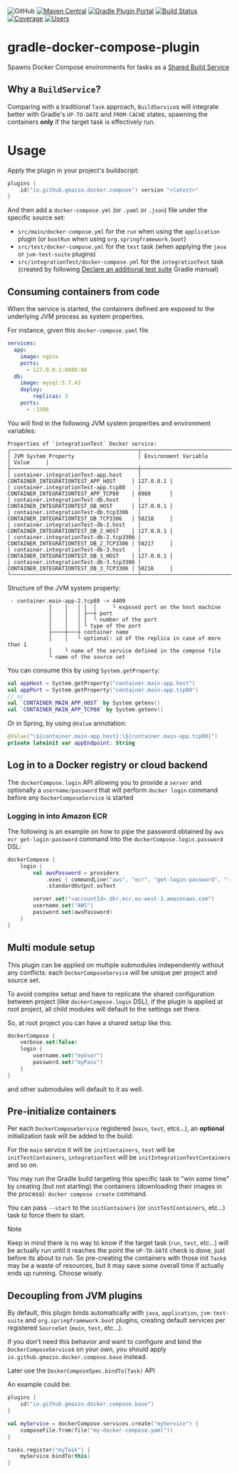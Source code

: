![GitHub](https://img.shields.io/github/license/gmazzo/gradle-docker-compose-plugin)
[![Maven Central](https://img.shields.io/maven-central/v/io.github.gmazzo.docker.compose/io.github.gmazzo.docker.compose.gradle.plugin)](https://central.sonatype.com/artifact/io.github.gmazzo.docker.compose/io.github.gmazzo.docker.compose.gradle.plugin)
[![Gradle Plugin Portal](https://img.shields.io/gradle-plugin-portal/v/io.github.gmazzo.docker.compose)](https://plugins.gradle.org/plugin/io.github.gmazzo.docker.compose)
[![Build Status](https://github.com/gmazzo/gradle-docker-compose-plugin/actions/workflows/ci-cd.yaml/badge.svg)](https://github.com/gmazzo/gradle-docker-compose-plugin/actions/workflows/ci-cd.yaml)
[![Coverage](https://codecov.io/gh/gmazzo/gradle-docker-compose-plugin/branch/main/graph/badge.svg?token=ExYkP1Q9oE)](https://codecov.io/gh/gmazzo/gradle-docker-compose-plugin)
[![Users](https://img.shields.io/badge/users_by-Sourcegraph-purple)](https://sourcegraph.com/search?q=content:io.github.gmazzo.docker.compose+-repo:github.com/gmazzo/gradle-docker-compose-plugin)

# gradle-docker-compose-plugin

Spawns Docker Compose environments for tasks as
a [Shared Build Service](https://docs.gradle.org/current/userguide/build_services.html)

## Why a `BuildService`?

Comparing with a traditional `Task` approach, `BuildService`s will integrate better with Gradle's `UP-TO-DATE` and
`FROM-CACHE` states, spawning the containers **only** if the target task is effectively run.

# Usage

Apply the plugin in your project's buildscript:

```kotlin
plugins {
    id("io.github.gmazzo.docker.compose") version "<latest>"
}
```

And then add a `docker-compose.yml` (or `.yaml` or `.json`) file under the specific source set:

- `src/main/docker-compose.yml` for the `run` when using the `application` plugin (or `bootRun` when using
  `org.springframework.boot`)
- `src/test/docker-compose.yml` for the `test` task (when applying the `java` or `jvm-test-suite` plugins)
- `src/integrationTest/docker-compose.yml` for the `integrationTest` task (created by
  following [Declare an additional test suite](https://docs.gradle.org/current/userguide/jvm_test_suite_plugin.html#sec:declare_an_additional_test_suite)
  Gradle manual)

## Consuming containers from code

When the service is started, the containers defined are exposed to the underlying JVM process as system properties.

For instance, given this `docker-compose.yaml` file

```yaml
services:
  app:
    image: nginx
    ports:
      - 127.0.0.1:8080:80
  db:
    image: mysql:5.7.43
    deploy:
        replicas: 3
    ports:
      - :3306
```

You will find in the following JVM system properties and environment variables:

```
Properties of `integrationTest` Docker service:
┌────────────────────────────────────────┬────────────────────────────────────────┬───────────┐
│ JVM System Property                    │ Environment Variable                   │ Value     │
├────────────────────────────────────────┼────────────────────────────────────────┼───────────┤
│ container.integrationTest-app.host     │ CONTAINER_INTEGRATIONTEST_APP_HOST     │ 127.0.0.1 │
│ container.integrationTest-app.tcp80    │ CONTAINER_INTEGRATIONTEST_APP_TCP80    │ 8080      │
│ container.integrationTest-db.host      │ CONTAINER_INTEGRATIONTEST_DB_HOST      │ 127.0.0.1 │
│ container.integrationTest-db.tcp3306   │ CONTAINER_INTEGRATIONTEST_DB_TCP3306   │ 58218     │
│ container.integrationTest-db-2.host    │ CONTAINER_INTEGRATIONTEST_DB_2_HOST    │ 127.0.0.1 │
│ container.integrationTest-db-2.tcp3306 │ CONTAINER_INTEGRATIONTEST_DB_2_TCP3306 │ 58217     │
│ container.integrationTest-db-3.host    │ CONTAINER_INTEGRATIONTEST_DB_3_HOST    │ 127.0.0.1 │
│ container.integrationTest-db-3.tcp3306 │ CONTAINER_INTEGRATIONTEST_DB_3_TCP3306 │ 58216     │
└────────────────────────────────────────┴────────────────────────────────────────┴───────────┘
```

Structure of the JVM system property:

```
 - container.main-app-2.tcp80 -> 4409
             │    │   │ │  │     └ exposed port on the host machine
             │    │   │ ├──┼ port
             │    │   │ │  └ number of the port
             │    │   │ └ type of the port
             ├────┼───┼ container name
             │    │   └ optional: id of the replica in case of more than 1
             │    └ name of the service defined in the compose file
             └ name of the source set
```

You can consume this by using `System.getProperty`:

```kotlin
val appHost = System.getProperty("container.main-app.host")
val appPort = System.getProperty("container.main-app.tcp80")
// or
val `CONTAINER_MAIN_APP_HOST` by System.getenv()
val `CONTAINER_MAIN_APP_TCP80` by System.getenv()
```

Or in Spring, by using `@Value` annotation:

```kotlin
@Value("\${container.main-app.host}:\${container.main-app.tcp80}")
private lateinit var appEndpoint: String
```

## Log in to a Docker registry or cloud backend

The `dockerCompose.login` API allowing you to provide a `server` and optionally a `username/password` that will perform
`docker login` command before any `DockerComposeService` is started

### Logging in into Amazon ECR

The following is an example on how to pipe the password obtained by `aws ecr get-login-password` command into the
`dockerCompose.login.password` DSL:

```kotlin
dockerCompose {
    login {
        val awsPassword = providers
            .exec { commandLine("aws", "ecr", "get-login-password", "--region", "eu-west-1") }
            .standardOutput.asText

        server.set("<accountId>.dkr.ecr.eu-west-1.amazonaws.com")
        username.set("AWS")
        password.set(awsPassword)
    }
}
```

## Multi module setup

This plugin can be applied on multiple submodules independently without any conflicts: each `DockerComposeService` will
be unique per project and source set.

To avoid complex setup and have to replicate the shared configuration between project (like `dockerCompose.login` DSL),
if the plugin is applied at root project, all child modules will default to the settings set there.

So, at root project you can have a shared setup like this:

```kotlin
dockerCompose {
    verbose.set(false)
    login {
        username.set("myUser")
        password.set("myPass")
    }
}
```

and other submodules will default to it as well.

## Pre-initialize containers

Per each `DockerComposeService` registered (`main`, `test`, etcs...), an **optional** initialization task will be added
to the build.

For the `main` service it will be `initContainers`, `test` will be `initTestContainers`, `integrationTest` will be
`initIntegrationTestContainers` and so on.

You may run the Gradle build targeting this specific task to "win some time" by creating (but not starting) the
containers (downloading their images in the process): `docker compose create` command.

You can pass `--start` to the `initContainers` (or `initTestContainers`, etc...) task to force them to start.

> [!NOTE]
> Keep in mind there is no way to know if the target task (`run`, `test`, etc...) will be actually run until it reaches
> the point the `UP-TO-DATE` check is done, just before its about to run. So pre-creating the containers with those init
`Task`s may be a waste of resources, but it may save some overall time if actually ends up running.
> Choose wisely.

## Decoupling from JVM plugins

By default, this plugin binds automatically with `java`, `application`, `jvm-test-suite` and `org.springframework.boot`
plugins, creating default services per registered `SourceSet` (`main`, `test`, etc...).

If you don't need this behavior and want to configure and bind the `DockerComposeService`s on your own, you should apply
`io.github.gmazzo.docker.compose.base` instead.

Later use the `DockerComposeSpec.bindTo(Task)` API

An example could be:

```kotlin
plugins {
    id("io.github.gmazzo.docker.compose.base")
}

val myService = dockerCompose.services.create("myService") {
    composeFile.from(file("my-docker-compose.yaml"))
}

tasks.register("myTask") {
    myService.bindTo(this)
}
```
